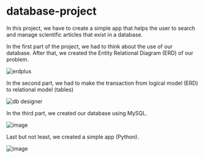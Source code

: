 # database-project
In this project, we have to create a simple app that helps the user to search and manage scientific articles that exist in a database. 

In the first part of the project, we had to think about the use of our database. After that, we created the Entity Relational Diagram (ERD) of our problem.

![erdplus](https://user-images.githubusercontent.com/118474076/203379954-f8934db7-00a5-4151-b8ae-0712cd6d4dd6.png)

In the second part, we had to make the transaction from logical model (ERD) to relational model (tables)

![db designer](https://user-images.githubusercontent.com/118474076/203381042-c2461604-6e97-4c3f-8e37-b75455981e3d.png)

In the third part, we created our database using MySQL.

![image](https://user-images.githubusercontent.com/118474076/203382495-aceed2d1-845d-42ee-acdf-ea5ecdb9ddcb.png)

Last but not least, we created a simple app (Python).

![image](https://user-images.githubusercontent.com/118474076/203382667-3456c6ac-1bd3-4604-afeb-4783169bcf36.png)

